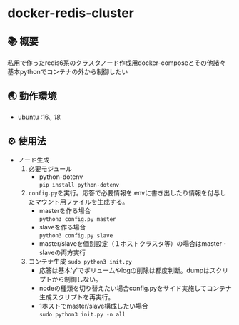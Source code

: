 # docker-redis-cluster

## 📚 概要
私用で作ったredis6系のクラスタノード作成用docker-composeとその他諸々  
基本pythonでコンテナの外から制御したい  

## 🌏 動作環境
- ubuntu :16.*, 18.*

## ⚙ 使用法
- ノード生成
    1. 必要モジュール
        - python-dotenv  
        `pip install python-dotenv`
    1. `config.py`を実行。応答で必要情報を.envに書き出したり情報を付与したマウント用ファイルを生成する。  
        - masterを作る場合  
        `python3 config.py master`  
        - slaveを作る場合  
        `python3 config.py slave`  
        - master/slaveを個別設定（１ホストクラスタ等）の場合はmaster・slaveの両方実行
    1. コンテナ生成
        `sudo python3 init.py`  
        - 応答は基本'y'でボリュームやlogの削除は都度判断。dumpはスクリプトから制御しない。
        - nodeの種類を切り替えたい場合config.pyをサイド実施してコンテナ生成スクリプトを再実行。
        - 1ホストでmaster/slave構成したい場合  
        `sudo python3 init.py -n all`  
